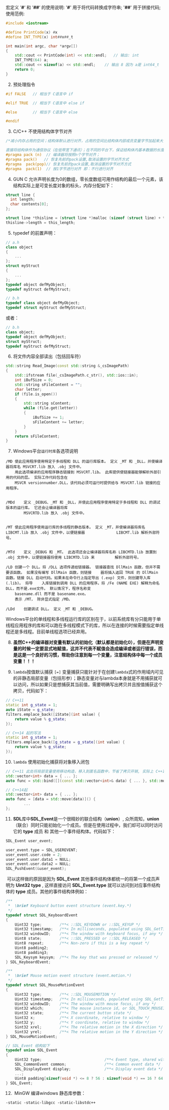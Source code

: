 宏定义 ’**#**‘ 和 ’**##**‘ 的使用说明: '**#**' 用于将代码转换成字符串; '**##**' 用于拼接代码; 使用范例:

```c++
#include <iostream>

#define PrintCode(x) #x
#define INT_TYPE(x) int##x##_t

int main(int argc, char *argv[])
{
	std::cout << PrintCode(int) << std::endl;	// 输出: int
	INT_TYPE(64) a;
	std::cout << sizeof(a) << std::endl;	// 输出 8 因为 a是 int64_t
	return 0;
}
```



2. 预处理指令

```c
#if FALSE	// 相当于 C语言中 if

#elif TRUE	// 相当于 C语言中 else if

#else		// 相当于 C语言中 else

#endif
```



3. C/C++ 不使用结构体字节对齐

```C++
/*减小内存占用的空间；结构体默认进行对齐，占用的空间比结构体内部成员变量字节加起来大，如果取消字节对齐，可以减小一部分空间。见下面具体例子。

直接将结构体作为通信协议（在低带宽下通讯）；在不同的平台下，保证结构体内基本数据的长度相同，同时取消结构体的对齐，就可以将定义的数据格式结构体直接作为数据通信协议使用。*/
#pragma pack (n)  // 编译器将按照n个字节对齐；
#pragma pack()   // 恢复先前的pack设置,取消设置的字节对齐方式
#pragma  pack(pop)// 恢复先前的pack设置,取消设置的字节对齐方式
#pragma  pack(1)  // 按1字节进行对齐 即：不行进行对齐
```

4. GUN C 允许声明长度为0的数组，零长度数组可用作结构的最后一个元素，该结构实际上是可变长度对象的标头，内存分配如下：

```c
struct line {
  int length;
  char contents[0];
};

struct line *thisline = (struct line *)malloc (sizeof (struct line) + this_length * sizeof(char));
thisline->length = this_length;
```

5. typedef 的前置声明：

```cpp
// a.h
class object
{
    ...
};
struct myStruct
{
    ...
};
typedef object defMyObject;
typedef myStruct defMyStruct;
```

```cpp
// b.h
typedef class object defMyObject;
typedef struct myStruct defMyStruct;
```

或者：

```cpp
// b.h
class object;
typedef object defMyObject;
struct myStruct;
typedef myStruct defMyStruct;
```



6. 将文件内容全部读出（包括回车符）

```c++
std::string Read_Image(const std::string &_csImagePath)
{
    std::ifstream file(_csImagePath.c_str(), std::ios::in);
    int iBufSize = 0;
    std::string sFileContent = "";
    char letter;
    if (file.is_open())
    {
        std::string sContent;
        while (file.get(letter))
        {
            iBufSize += 1;
            sFileContent += letter;
        }
    }
    return sFileContent;
}
```



7. Windows平台`运行时库`各选项说明

```text
/MD	使此应用程序使用特定于多线程和 DLL 的运行库版本。 定义 _MT 和 _DLL，并使编译器将库名 MSVCRT.lib 放入 .obj 文件中。
	用此选项编译的应用程序静态链接到 MSVCRT.lib。 此库提供使链接器能够解析外部引用的代码的层。 实际工作代码包含在 
	MSVCR versionnumber.DLL，该代码必须可运行时提供给与 MSVCRT.lib 链接的应用程序。
	
	
/MDd	定义 _DEBUG、_MT 和 _DLL，并使此应用程序使用特定于多线程和 DLL 的调试版本的运行库。 它还会让编译器将库 
		MSVCRTD.lib 放入 .obj 文件中。
		
		
/MT	使此应用程序使用运行库的多线程的静态版本。 定义 _MT，并使编译器将库名 LIBCMT.lib 放入 .obj 文件中，以便链接器 				LIBCMT.lib 解析外部符号。


/MTd	定义 _DEBUG 和 _MT。 此选项还会让编译器将库名称 LIBCMTD.lib 放置到 .obj 文件中，以便链接器将使用 LIBCMTD.lib 来 		   解析外部符号。

/LD	创建一个 DLL。将 /DLL 选项传递给链接器。 链接器查找 DllMain 函数，但并不需要该函数。 如果没有编写 DllMain 函数，则链接	  器将插入返回 TRUE 的 DllMain 函数。链接 DLL 启动代码。如果未在命令行上指定导出 (.exp) 文件，则创建导入库 (.lib)。 将导	   入库链接到调用 DLL 的应用程序。将 /Fe (NAME EXE) 解释为命名 DLL，而不是.exe文件。 默认情况下，程序名称变
	basename.dll 而不是 basename.exe。
	表示 /MT， 除非显式指定 /MD。

/LDd	创建调试 DLL。 定义 _MT 和 _DEBUG。
```

Windows平台的单线程和多线程运行库的区别在于，以前系统库有分只能用于单线程应用程序的库和可以跑在多线程模式下的库，所以在连接的时候需要指定单线程还是多线程。目前单线程选项已经弃用。



8. **虽然C++的编译器对变量有默认的初始化（默认都是初始化0），但是在声明变量的时候一定要显式地赋值，这并不代表不赋值会造成编译或者运行错误，而是这是一个良好的习惯，帮助你注意到每一个变量，注意结构体中每一个成员变量！！！**



9. `lambda`按值默认捕获 `[=]` 变量捕获只能针对于在创建`lambda`式的作用域内可见的非静态局部变量（包括形参）；静态变量对与lambda本身就是不用捕获就可以访问，所以如果只是想捕获其当前值，需要明确写出拷贝并且按值捕获这个拷贝，代码如下：

```cpp
// C++11
static int g_state = 1;
auto iState = g_state;
filters.emplace_back([iState](int value) {
    return value % g_state;
});

// C++14 起的写法
static int g_state = 1;
filters.emplace_back([g_state = g_state](int value) {
    return value % g_state;
});
```



10. `lambda` 使用初始化捕获将对象移入闭包

```cpp
// C++11 此处将局部变量使用移动构造，移入到匿名函数中，节省了拷贝开销, 实际上 C++14 中lambda可以全面替代std::bind
std::vector<int> data = { ... };
auto func = std::bind([](const std::vector<int>& data) { ... }, std::move(data));

// C++14起
std::vector<int> data = { ... };
auto func = [data = std::move(data)]() {
        ...
};
```



11. **SDL**库中**SDL_Event**是一个很精妙的联合结构（**union**）, 众所周知，**union**（联合）同时只能初始化一个成员。但是在使用过程中，我们却可以同时访问它的 **type** 成员 和 其他一个事件结构体。代码如下：

```c
SDL_Event user_event;

user_event.type = SDL_USEREVENT;
user_event.user.code = 2;
user_event.user.data1 = NULL;
user_event.user.data2 = NULL;
SDL_PushEvent(&user_event);
```

​	可以这样做的原因是因为 **SDL_Event** 其他事件结构体都统一的将第一个成员声明为 **Uint32 type** ,  这样直接访问 **SDL_Event.type** 就可以访问到对应事件结构体的 **type** 成员。其他的事件结构体例如：

```c
/**
 *  \brief Keyboard button event structure (event.key.*)
 */
typedef struct SDL_KeyboardEvent
{
    Uint32 type;        /**< ::SDL_KEYDOWN or ::SDL_KEYUP */
    Uint32 timestamp;   /**< In milliseconds, populated using SDL_GetTicks() */
    Uint32 windowID;    /**< The window with keyboard focus, if any */
    Uint8 state;        /**< ::SDL_PRESSED or ::SDL_RELEASED */
    Uint8 repeat;       /**< Non-zero if this is a key repeat */
    Uint8 padding2;
    Uint8 padding3;
    SDL_Keysym keysym;  /**< The key that was pressed or released */
} SDL_KeyboardEvent;

/**
 *  \brief Mouse motion event structure (event.motion.*)
 */
typedef struct SDL_MouseMotionEvent
{
    Uint32 type;        /**< ::SDL_MOUSEMOTION */
    Uint32 timestamp;   /**< In milliseconds, populated using SDL_GetTicks() */
    Uint32 windowID;    /**< The window with mouse focus, if any */
    Uint32 which;       /**< The mouse instance id, or SDL_TOUCH_MOUSEID */
    Uint32 state;       /**< The current button state */
    Sint32 x;           /**< X coordinate, relative to window */
    Sint32 y;           /**< Y coordinate, relative to window */
    Sint32 xrel;        /**< The relative motion in the X direction */
    Sint32 yrel;        /**< The relative motion in the Y direction */
} SDL_MouseMotionEvent;

// SDL_Event 结构如下
typedef union SDL_Event
{
    Uint32 type;                            /**< Event type, shared with all events */
    SDL_CommonEvent common;                 /**< Common event data */
    SDL_DisplayEvent display;               /**< Display event data */
	...;
    Uint8 padding[sizeof(void *) <= 8 ? 56 : sizeof(void *) == 16 ? 64 : 3 * sizeof(void *)];
} SDL_Event;
```

12. ​	MinGW 编译windows 静态库参数：

```shell
-static -static-libgcc -static-libstdc++
```

